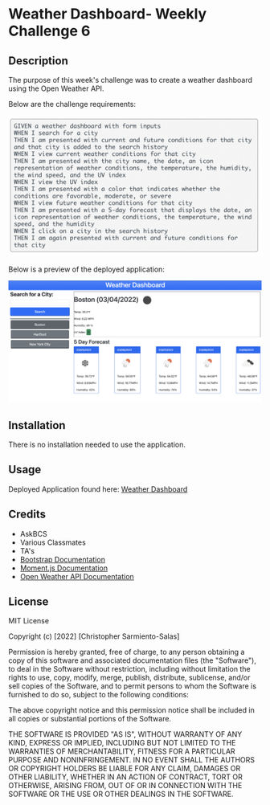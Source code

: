 # Weather Dashboard- Weekly Challenge 6 

## Description 

The purpose of this week's challenge was to create a weather dashboard using the Open Weather API.

Below are the challenge requirements:

![challenge requirments](/assets/images/challengeRequirements.png)

Below is a preview of the deployed application:

![deployed application](/assets/images/applicationPreview.png)


## Installation

There is no installation needed to use the application.


## Usage 

Deployed Application found here: [Weather Dashboard](https://chris-15.github.io/Weather-Dashboard/)


## Credits

- AskBCS
- Various Classmates
- TA's
- [Bootstrap Documentation](https://getbootstrap.com/docs/4.3/getting-started/introduction/)
- [Moment.js Documentation](https://momentjs.com/docs/)
- [Open Weather API Documentation](https://openweathermap.org/api)


## License

MIT License

Copyright (c) [2022] [Christopher Sarmiento-Salas]

Permission is hereby granted, free of charge, to any person obtaining a copy
of this software and associated documentation files (the "Software"), to deal
in the Software without restriction, including without limitation the rights
to use, copy, modify, merge, publish, distribute, sublicense, and/or sell
copies of the Software, and to permit persons to whom the Software is
furnished to do so, subject to the following conditions:

The above copyright notice and this permission notice shall be included in all
copies or substantial portions of the Software.

THE SOFTWARE IS PROVIDED "AS IS", WITHOUT WARRANTY OF ANY KIND, EXPRESS OR
IMPLIED, INCLUDING BUT NOT LIMITED TO THE WARRANTIES OF MERCHANTABILITY,
FITNESS FOR A PARTICULAR PURPOSE AND NONINFRINGEMENT. IN NO EVENT SHALL THE
AUTHORS OR COPYRIGHT HOLDERS BE LIABLE FOR ANY CLAIM, DAMAGES OR OTHER
LIABILITY, WHETHER IN AN ACTION OF CONTRACT, TORT OR OTHERWISE, ARISING FROM,
OUT OF OR IN CONNECTION WITH THE SOFTWARE OR THE USE OR OTHER DEALINGS IN THE
SOFTWARE.

